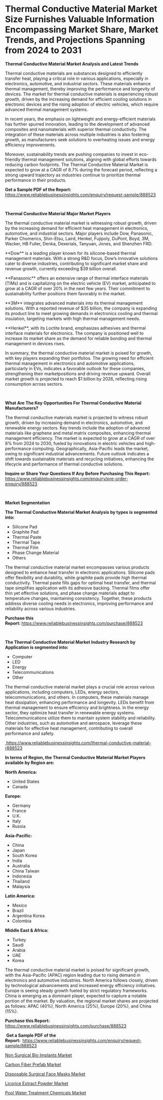 <p><h1>Thermal Conductive Material Market Size Furnishes Valuable Information Encompassing Market Share, Market Trends, and Projections Spanning from 2024 to 2031</h1></p><p><strong>Thermal Conductive Material Market Analysis and Latest Trends</strong></p>
<p><p>Thermal conductive materials are substances designed to efficiently transfer heat, playing a critical role in various applications, especially in electronics, automotive, and industrial sectors. These materials enhance thermal management, thereby improving the performance and longevity of devices. The market for thermal conductive materials is experiencing robust growth, driven by the increasing demand for efficient cooling solutions in electronic devices and the rising adoption of electric vehicles, which require advanced thermal management systems.</p><p>In recent years, the emphasis on lightweight and energy-efficient materials has further spurred innovation, leading to the development of advanced composites and nanomaterials with superior thermal conductivity. The integration of these materials across multiple industries is also fostering growth, as manufacturers seek solutions to overheating issues and energy efficiency improvements. </p><p>Moreover, sustainability trends are pushing companies to invest in eco-friendly thermal management solutions, aligning with global efforts towards reducing carbon footprints. The Thermal Conductive Material Market is expected to grow at a CAGR of 8.7% during the forecast period, reflecting a strong upward trajectory as industries continue to prioritize thermal performance in their products.</p></p>
<p><strong>Get a Sample PDF of the Report:&nbsp;</strong> <a href="https://www.reliablebusinessinsights.com/enquiry/request-sample/888523?utm_campaign=75&utm_medium=2&utm_source=Github&utm_content=ia&utm_term=10112024&utm_id=thermal-conductive-material">https://www.reliablebusinessinsights.com/enquiry/request-sample/888523</a></p>
<p>&nbsp;</p>
<p><strong>Thermal Conductive Material Major Market Players</strong></p>
<p><p>The thermal conductive material market is witnessing robust growth, driven by the increasing demand for efficient heat management in electronics, automotive, and industrial sectors. Major players include Dow, Panasonic, Parker Chomerics, Shin-Etsu, Laird, Henkel, Fujipoly, DuPont, Boyd, 3M, Wacker, HB Fuller, Denka, Dexerials, Tanyuan, Jones, and Shenzhen FRD. </p><p>**Dow** is a leading player known for its silicone-based thermal management materials. With a strong R&D focus, Dow’s innovative solutions cater to diverse industries, contributing to significant market share and revenue growth, currently exceeding $39 billion overall.</p><p>**Panasonic** offers an extensive range of thermal interface materials (TIMs) and is capitalizing on the electric vehicle (EV) market, anticipated to grow at a CAGR of over 20% in the next few years. Their commitment to sustainability further positions them favorably in the market.</p><p>**3M** integrates advanced materials into its thermal management solutions. With a reported revenue of $35 billion, the company is expanding its product line to meet growing demands in electronics cooling and thermal insulation, targeting markets with high thermal management needs.</p><p>**Henkel**, with its Loctite brand, emphasizes adhesives and thermal interface materials for electronics. The company is positioned well to increase its market share as the demand for reliable bonding and thermal management in devices rises.</p><p>In summary, the thermal conductive material market is poised for growth, with key players expanding their portfolios. The growing need for efficient thermal management in electronics and automotive applications, particularly in EVs, indicates a favorable outlook for these companies, strengthening their marketpositions and driving revenue upward. Overall market growth is projected to reach $1 billion by 2026, reflecting rising consumption across sectors.</p></p>
<p>&nbsp;</p>
<p><strong>What Are The Key Opportunities For Thermal Conductive Material Manufacturers?</strong></p>
<p><p>The thermal conductive materials market is projected to witness robust growth, driven by increasing demand in electronics, automotive, and renewable energy sectors. Key trends include the adoption of advanced materials like graphene and metal matrix composites, enhancing thermal management efficiency. The market is expected to grow at a CAGR of over 8% from 2024 to 2030, fueled by innovations in electric vehicles and high-performance computing. Geographically, Asia-Pacific leads the market, owing to significant industrial advancements. Future outlook indicates a shift towards sustainable materials and recycling initiatives, enhancing the lifecycle and performance of thermal conductive solutions.</p></p>
<p><strong>Inquire or Share Your Questions If Any Before Purchasing This Report:</strong> <a href="https://www.reliablebusinessinsights.com/enquiry/pre-order-enquiry/888523?utm_campaign=75&utm_medium=2&utm_source=Github&utm_content=ia&utm_term=10112024&utm_id=thermal-conductive-material">https://www.reliablebusinessinsights.com/enquiry/pre-order-enquiry/888523</a></p>
<p>&nbsp;</p>
<p><strong>Market Segmentation</strong></p>
<p><strong>The Thermal Conductive Material Market Analysis by types is segmented into:</strong></p>
<p><ul><li>Silicone Pad</li><li>Graphite Pad</li><li>Thermal Paste</li><li>Thermal Tape</li><li>Thermal Film</li><li>Phase Change Material</li><li>Others</li></ul></p>
<p><p>The thermal conductive material market encompasses various products designed to enhance heat transfer in electronic applications. Silicone pads offer flexibility and durability, while graphite pads provide high thermal conductivity. Thermal paste fills gaps for optimal heat transfer, and thermal tape simplifies application with its adhesive backing. Thermal films offer thin yet effective solutions, and phase change materials adapt to temperature changes, maintaining consistency. Together, these products address diverse cooling needs in electronics, improving performance and reliability across various industries.</p></p>
<p><strong>Purchase this Report:&nbsp;</strong><a href="https://www.reliablebusinessinsights.com/purchase/888523?utm_campaign=75&utm_medium=2&utm_source=Github&utm_content=ia&utm_term=10112024&utm_id=thermal-conductive-material">https://www.reliablebusinessinsights.com/purchase/888523</a></p>
<p>&nbsp;</p>
<p><strong>The Thermal Conductive Material Market Industry Research by Application is segmented into:</strong></p>
<p><ul><li>Computer</li><li>LED</li><li>Energy</li><li>Telecommunications</li><li>Other</li></ul></p>
<p><p>The thermal conductive material market plays a crucial role across various applications, including computers, LEDs, energy sectors, telecommunications, and others. In computers, these materials manage heat dissipation, enhancing performance and longevity. LEDs benefit from thermal management to ensure efficiency and brightness. In the energy sector, they optimize heat transfer in renewable energy systems. Telecommunications utilize them to maintain system stability and reliability. Other industries, such as automotive and aerospace, leverage these materials for effective heat management, contributing to overall performance and safety.</p></p>
<p><a href="https://www.reliablebusinessinsights.com/thermal-conductive-material-r888523?utm_campaign=75&utm_medium=2&utm_source=Github&utm_content=ia&utm_term=10112024&utm_id=thermal-conductive-material">&nbsp;https://www.reliablebusinessinsights.com/thermal-conductive-material-r888523</a></p>
<p><strong>In terms of Region, the Thermal Conductive Material Market Players available by Region are:</strong></p>
<p>
    <p> <strong> North America: </strong>
        <ul>
            <li>United States</li>
            <li>Canada</li>
        </ul>
        </p> 
    <p> <strong> Europe: </strong>
        <ul>
            <li>Germany</li>
            <li>France</li>
            <li>U.K.</li>
            <li>Italy</li>
            <li>Russia</li>
        </ul>
        </p> 
    <p> <strong> Asia-Pacific: </strong>
        <ul>
            <li>China</li>
            <li>Japan</li>
            <li>South Korea</li>
            <li>India</li>
            <li>Australia</li>
            <li>China Taiwan</li>
            <li>Indonesia</li>
            <li>Thailand</li>
            <li>Malaysia</li>
        </ul>
        </p> 
    <p> <strong> Latin America: </strong>
        <ul>
            <li>Mexico</li>
            <li>Brazil</li>
            <li>Argentina Korea</li>
            <li>Colombia</li>
        </ul>
        </p> 
    <p> <strong> Middle East & Africa: </strong>
        <ul>
            <li>Turkey</li>
            <li>Saudi</li>
            <li>Arabia</li>
            <li>UAE</li>
            <li>Korea</li>
        </ul>
    </p>
    </p>
<p><p>The thermal conductive material market is poised for significant growth, with the Asia-Pacific (APAC) region leading due to rising demand in electronics and automotive industries. North America follows closely, driven by technological advancements and increased energy efficiency initiatives. Europe is seeing steady growth fueled by strict regulatory frameworks. China is emerging as a dominant player, expected to capture a notable portion of the market. By valuation, the regional market shares are projected as follows: APAC (40%), North America (25%), Europe (20%), and China (15%).</p></p>
<p><strong>Purchase this Report: </strong><a href="https://www.reliablebusinessinsights.com/purchase/888523?utm_campaign=75&utm_medium=2&utm_source=Github&utm_content=ia&utm_term=10112024&utm_id=thermal-conductive-material">https://www.reliablebusinessinsights.com/purchase/888523</a></p>
<p>&nbsp;<strong>Get a Sample PDF of the Report:&nbsp;&nbsp;</strong><a href="https://www.reliablebusinessinsights.com/enquiry/request-sample/888523?utm_campaign=75&utm_medium=2&utm_source=Github&utm_content=ia&utm_term=10112024&utm_id=thermal-conductive-material">https://www.reliablebusinessinsights.com/enquiry/request-sample/888523</a></p>
<p><strong></strong></p>
<p><p><a href="https://issuu.com/reportprime-2/docs/non-surgical-bio-implants-market-si_468691fe2bacf5?utm_campaign=75&utm_medium=2&utm_source=Github&utm_content=ia&utm_term=10112024&utm_id=thermal-conductive-material">Non Surgical Bio Implants Market</a></p><p><a href="https://www.linkedin.com/pulse/future-ready-strategic-insights-global-carbon-fiber-prefab-market-t6jee?utm_campaign=75&utm_medium=2&utm_source=Github&utm_content=ia&utm_term=10112024&utm_id=thermal-conductive-material">Carbon Fiber Prefab Market</a></p><p><a href="https://www.linkedin.com/pulse/top-trends-transforming-disposable-surgical-face-masks-market-fdhge?utm_campaign=75&utm_medium=2&utm_source=Github&utm_content=ia&utm_term=10112024&utm_id=thermal-conductive-material">Disposable Surgical Face Masks Market</a></p><p><a href="https://github.com/lmorisekv5e/Market-Research-Report-List-1/blob/main/licorice-extract-powder-market.md?utm_campaign=75&utm_medium=2&utm_source=Github&utm_content=ia&utm_term=10112024&utm_id=thermal-conductive-material">Licorice Extract Powder Market</a></p><p><a href="https://github.com/erskinemm93/Market-Research-Report-List-1/blob/main/pool-water-treatment-chemicals-market.md?utm_campaign=75&utm_medium=2&utm_source=Github&utm_content=ia&utm_term=10112024&utm_id=thermal-conductive-material">Pool Water Treatment Chemicals Market</a></p></p>